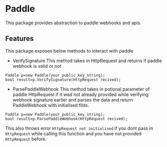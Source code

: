 
# Paddle
This package provides abstraction to paddle webhooks and apis.



## Features

This package exposes below methods to interact with paddle

- VerifySignature
This method takes in HttpRequest and returns if paddle webhook is valid or not
```
Paddle p=new Paddle(your_public_key_string);
bool result=p.VerifySignature(HttpRequest recived);
```

- ParsePaddleWebhook
This method takes in potional parameter of paddle HttpRequest if it wad not already provided while verifying webhook signature earlier and parses the data and return PaddleWebhook with initialised filds.
```
Paddle p=new Paddle(your_public_key_string);
bool result=p.ParsePaddleWebhook(HttpRequest recived);
```
This also throws error ```HttpRequest not initialised``` if you dont pass in ```HttpRequest``` while calling this function and you have not provided ```HttpRequest``` before.

